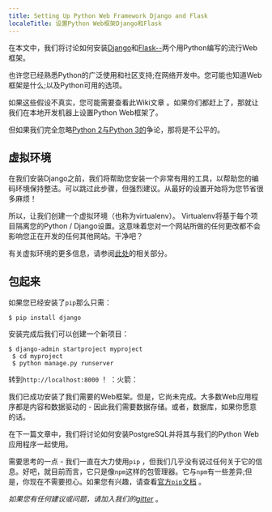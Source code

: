 ```yaml
---
title: Setting Up Python Web Framework Django and Flask
localeTitle: 设置Python Web框架Django和Flask
---
```

在本文中，我们将讨论如何安装[Django](https://www.djangoproject.com/)和[Flask--](http://flask.pocoo.org/)两个用Python编写的流行Web框架。

也许您已经熟悉Python的广泛使用和社区支持;在网络开发中。您可能也知道Web框架是什么;以及Python可用的选项。

如果这些假设不真实，您可能需要查看此Wiki文章 。如果你们都赶上了，那就让我们在本地开发机器上设置Python Web框架了。

但如果我们完全忽略[Python 2与Python 3的](http://docs.python-guide.org/en/latest/starting/which-python/#the-state-of-python-2-vs-3)争论，那将是不公平的。

## 虚拟环境

在我们安装Django之前，我们将帮助您安装一个非常有用的工具，以帮助您的编码环境保持整洁。可以跳过此步骤，但强烈建议。从最好的设置开始将为您节省很多麻烦！

所以，让我们创建一个虚拟环境（也称为virtualenv）。 Virtualenv将基于每个项目隔离您的Python / Django设置。这意味着您对一个网站所做的任何更改都不会影响您正在开发的任何其他网站。干净吧？

有关虚拟环境的更多信息，请参阅[此处](https://guide.freecodecamp.org/python/virtual-environments/)的相关部分。

## 包起来

如果您已经安装了`pip`那么只需：
```
$ pip install django 
```

安装完成后我们可以创建一个新项目：
```
$ django-admin startproject myproject 
 $ cd myproject 
 $ python manage.py runserver 
```

转到`http://localhost:8000` ！ ：火箭：

我们已成功安装了我们需要的Web框架。但是，它尚未完成。大多数Web应用程序都是内容和数据驱动的 - 因此我们需要数据存储。或者，数据库，如果你愿意的话。

在下一篇文章中，我们将讨论如何安装PostgreSQL并将其与我们的Python Web应用程序一起使用。

需要思考的一点 - 我们一直在大力使用`pip` ，但我们几乎没有说过任何关于它的信息。好吧，就目前而言，它只是像`npm`这样的包管理器。它与`npm`有一些差异;但是，你现在不需要担心。如果您有兴趣，请查看[官方`pip`文档](http://pip-python3.readthedocs.org/en/latest/index.html) 。

_如果您有任何建议或问题，请加入我们的[gitter](https://gitter.im/FreeCodeCamp/FreeCodeCamp)_ 。